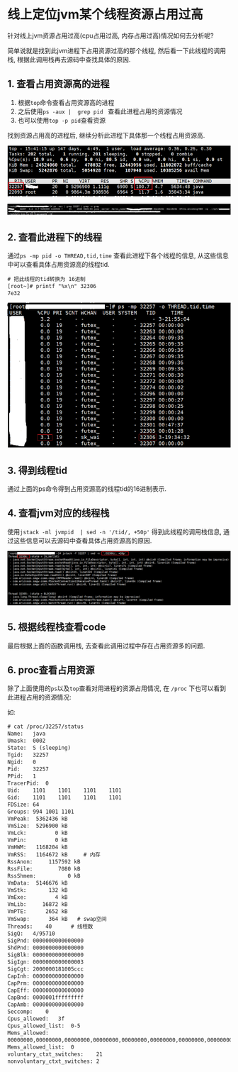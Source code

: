 # 线上定位jvm某个线程资源占用过高

针对线上jvm资源占用过高(cpu占用过高, 内存占用过高)情况如何去分析呢?

简单说就是找到此jvm进程下占用资源过高的那个线程, 然后看一下此线程的调用栈, 根据此调用栈再去源码中查找具体的原因.

## 1. 查看占用资源高的进程

1. 根据`top`命令查看占用资源高的进程
2. 之后使用`ps -aux |  grep pid ` 查看此进程占用的资源情况
3. 也可以使用`top -p pid`查看资源

找到资源占用高的进程后, 继续分析此进程下具体那一个线程占用资源高.

![](./image/top1.png)

![](./image/ps12.png)

## 2. 查看此进程下的线程

通过`ps -mp pid -o THREAD,tid,time` 查看此进程下各个线程的信息, 从这些信息中可以查看具体占用资源高的线程tid. 

```shell
# 把此线程的tid转换为 16进制
[root~]# printf "%x\n" 32306
7e32
```

![](./image/ps2.png)

## 3. 得到线程tid

通过上面的ps命令得到占用资源高的线程tid的16进制表示.



## 4. 查看jvm对应的线程栈

使用`jstack -ml jvmpid  | sed -n '/tid/, +50p'` 得到此线程的调用栈信息, 通过这些信息可以去源码中查看具体占用资源高的原因.

![](./image/jstack1.png)

## 5. 根据线程栈查看code

最后根据上面的函数调用栈, 去查看此调用过程中存在占用资源多的问题. 



## 6. proc查看占用资源

除了上面使用的`ps`以及`top`查看对用进程的资源占用情况, 在 `/proc` 下也可以看到此进程占用的资源情况:

如:

```shell
# cat /proc/32257/status 
Name:	java
Umask:	0002
State:	S (sleeping)
Tgid:	32257
Ngid:	0
Pid:	32257
PPid:	1
TracerPid:	0
Uid:	1101	1101	1101	1101
Gid:	1101	1101	1101	1101
FDSize:	64
Groups:	994 1001 1101 
VmPeak:	 5362436 kB
VmSize:	 5296900 kB
VmLck:	       0 kB
VmPin:	       0 kB
VmHWM:	 1168204 kB
VmRSS:	 1164672 kB		# 内存
RssAnon:	 1157592 kB
RssFile:	    7080 kB
RssShmem:	       0 kB
VmData:	 5146676 kB
VmStk:	     132 kB
VmExe:	       4 kB
VmLib:	   16872 kB
VmPTE:	    2652 kB
VmSwap:	     364 kB   # swap空间
Threads:	40		# 线程数
SigQ:	4/95710
SigPnd:	0000000000000000
ShdPnd:	0000000000000000
SigBlk:	0000000000000000
SigIgn:	0000000000000003
SigCgt:	2000000181005ccc
CapInh:	0000000000000000
CapPrm:	0000000000000000
CapEff:	0000000000000000
CapBnd:	0000001fffffffff
CapAmb:	0000000000000000
Seccomp:	0
Cpus_allowed:	3f
Cpus_allowed_list:	0-5
Mems_allowed:	00000000,00000000,00000000,00000000,00000000,00000000,00000000,00000000,00000000,00000000,00000000,00000000,00000000,00000000,00000000,00000000,00000000,00000000,00000000,00000000,00000000,00000000,00000000,00000000,00000000,00000000,00000000,00000000,00000000,00000000,00000000,00000001
Mems_allowed_list:	0
voluntary_ctxt_switches:	21
nonvoluntary_ctxt_switches:	2
```
























































